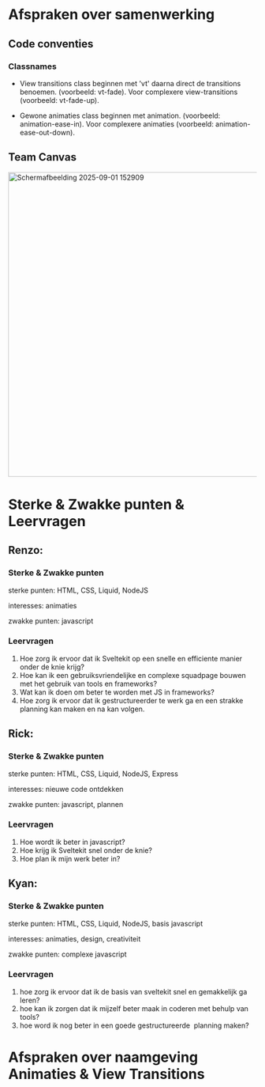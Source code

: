 # Afspraken over samenwerking

## Code conventies
### Classnames
- View transitions class beginnen met 'vt' daarna direct de transitions benoemen. (voorbeeld: vt-fade). Voor complexere view-transitions (voorbeeld: vt-fade-up).

- Gewone animaties class beginnen met animation. (voorbeeld: animation-ease-in). Voor complexere animaties (voorbeeld: animation-ease-out-down).




## Team Canvas
<img width="1248" height="616" alt="Schermafbeelding 2025-09-01 152909" src="https://github.com/user-attachments/assets/32a9d927-c4a5-41ba-a6e0-1d93d57977a0" />


# Sterke & Zwakke punten & Leervragen

## Renzo: 

### Sterke & Zwakke punten

sterke punten: HTML, CSS, Liquid, NodeJS

interesses: animaties

zwakke punten: javascript

### Leervragen

1. Hoe zorg ik ervoor dat ik Sveltekit op een snelle en efficiente manier onder de knie krijg?
2. Hoe kan ik een gebruiksvriendelijke en complexe squadpage bouwen met het gebruik van tools en frameworks?
3. Wat kan ik doen om beter te worden met JS in frameworks?
4. Hoe zorg ik ervoor dat ik gestructureerder te werk ga en een strakke planning kan maken en na kan volgen.



## Rick: 

### Sterke & Zwakke punten

sterke punten: HTML, CSS, Liquid, NodeJS, Express

interesses: nieuwe code ontdekken

zwakke punten: javascript, plannen

### Leervragen

1. Hoe wordt ik beter in javascript?
2. Hoe krijg ik Sveltekit snel onder de knie?
3. Hoe plan ik mijn werk beter in?


## Kyan: 

### Sterke & Zwakke punten

sterke punten: HTML, CSS, Liquid, NodeJS, basis javascript

interesses: animaties, design, creativiteit

zwakke punten: complexe javascript 

### Leervragen

1. hoe zorg ik ervoor dat ik de basis van sveltekit snel en gemakkelijk ga leren?
2. hoe kan ik zorgen dat ik mijzelf beter maak in coderen met behulp van tools?
3. hoe word ik nog beter in een goede gestructureerde  planning maken?


# Afspraken over naamgeving Animaties & View Transitions
